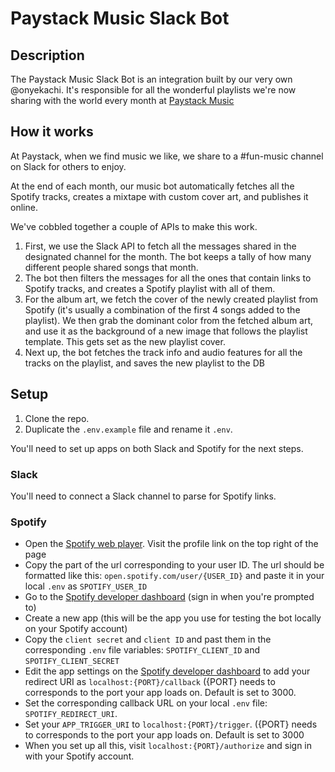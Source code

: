 # Paystack Music Slack Bot

## Description

The Paystack Music Slack Bot is an integration built by our very own @onyekachi. It's responsible for all the wonderful playlists we're now sharing with the world every month at [Paystack Music](<[https://paystack.com/music/](https://paystack.com/music/)>)

## How it works

At Paystack, when we find music we like, we share to a #fun-music channel on Slack for others to enjoy.

At the end of each month, our music bot automatically fetches all the Spotify tracks, creates a mixtape with custom cover art, and publishes it online.

We've cobbled together a couple of APIs to make this work.

1. First, we use the Slack API to fetch all the messages shared in the designated channel for the month. The bot keeps a tally of how many different people shared songs that month.
2. The bot then filters the messages for all the ones that contain links to Spotify tracks, and creates a Spotify playlist with all of them.
3. For the album art, we fetch the cover of the newly created playlist from Spotify (it's usually a combination of the first 4 songs added to the playlist). We then grab the dominant color from the fetched album art, and use it as the background of a new image that follows the playlist template. This gets set as the new playlist cover.
4. Next up, the bot fetches the track info and audio features for all the tracks on the playlist, and saves the new playlist to the DB

## Setup

1. Clone the repo.
2. Duplicate the `.env.example` file and rename it `.env`.

You'll need to set up apps on both Slack and Spotify for the next steps.

### Slack

You'll need to connect a Slack channel to parse for Spotify links.

### Spotify

- Open the [Spotify web player](https://open.spotify.com/). Visit the profile link on the top right of the page
- Copy the part of the url corresponding to your user ID. The url should be formatted like this: `open.spotify.com/user/{USER_ID}` and paste it in your local `.env` as `SPOTIFY_USER_ID`
- Go to the [Spotify developer dashboard](https://developer.spotify.com/dashboard) (sign in when you're prompted to)
- Create a new app (this will be the app you use for testing the bot locally on your Spotify account)
- Copy the `client secret` and `client ID` and past them in the corresponding `.env` file variables: `SPOTIFY_CLIENT_ID` and `SPOTIFY_CLIENT_SECRET`
- Edit the app settings on the [Spotify developer dashboard](https://www.notion.so/paystack/Paystack-Music-API-11632e35bbb54e308d60333bd9835016#2fbf29c427d140ba88666510d853e30e) to add your redirect URI as `localhost:{PORT}/callback` ({PORT} needs to corresponds to the port your app loads on. Default is set to 3000.
- Set the corresponding callback URL on your local `.env` file: `SPOTIFY_REDIRECT_URI`.
- Set your `APP_TRIGGER_URI` to `localhost:{PORT}/trigger`. ({PORT} needs to corresponds to the port your app loads on. Default is set to 3000
- When you set up all this, visit `localhost:{PORT}/authorize` and sign in with your Spotify account.
